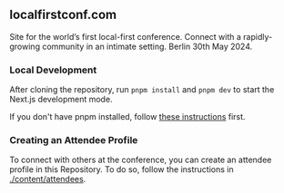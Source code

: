 ## localfirstconf.com

Site for the world’s first local-first conference. Connect with a rapidly-growing community in an intimate setting. Berlin 30th May 2024.

### Local Development

After cloning the repository, run `pnpm install` and `pnpm dev` to start the Next.js development mode.

If you don't have pnpm installed, follow [these instructions](https://pnpm.io/installation) first.

### Creating an Attendee Profile

To connect with others at the conference, you can create an attendee profile in this Repository. To do so, follow the instructions in [./content/attendees](https://github.com/localfirstconf/localfirstconf.com/tree/main/content/attendees#readme).
